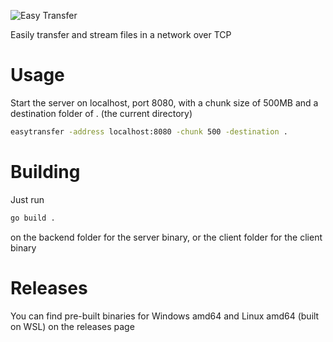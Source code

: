 ![Easy Transfer](https://github.com/ivanrg99/easytransfer/assets/47028390/17705219-6164-4637-b162-0d1e01f77c3f)

Easily transfer and stream files in a network over TCP

# Usage
Start the server on localhost, port 8080, with a chunk size of 500MB and a destination folder of . (the current directory) 
```bash
easytransfer -address localhost:8080 -chunk 500 -destination .
```

# Building
Just run 
```bash
go build .
```
on the backend folder for the server binary, or the client folder for the client binary

# Releases
You can find pre-built binaries for Windows amd64 and Linux amd64 (built on WSL) on the releases page
